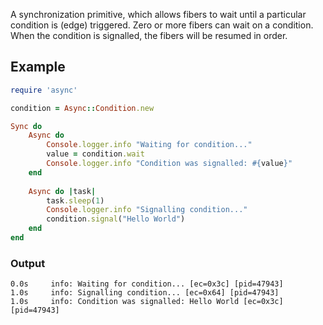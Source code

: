 A synchronization primitive, which allows fibers to wait until a particular condition is (edge) triggered. Zero or more fibers can wait on a condition. When the condition is signalled, the fibers will be resumed in order.

## Example

~~~ruby
require 'async'

condition = Async::Condition.new

Sync do
	Async do
		Console.logger.info "Waiting for condition..."
		value = condition.wait
		Console.logger.info "Condition was signalled: #{value}"
	end
	
	Async do |task|
		task.sleep(1)
		Console.logger.info "Signalling condition..."
		condition.signal("Hello World")
	end
end
~~~

### Output

~~~
0.0s     info: Waiting for condition... [ec=0x3c] [pid=47943]
1.0s     info: Signalling condition... [ec=0x64] [pid=47943]
1.0s     info: Condition was signalled: Hello World [ec=0x3c] [pid=47943]
~~~

